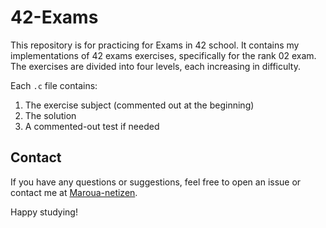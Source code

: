 # 42-Exams

This repository is for practicing for Exams in 42 school. It contains my implementations of 42 exams exercises, specifically for the rank 02 exam. The exercises are divided into four levels, each increasing in difficulty.

Each `.c` file contains:
1. The exercise subject (commented out at the beginning)
2. The solution
3. A commented-out test if needed

## Contact

If you have any questions or suggestions, feel free to open an issue or contact me at [Maroua-netizen](https://github.com/Maroua-netizen).

Happy studying!
